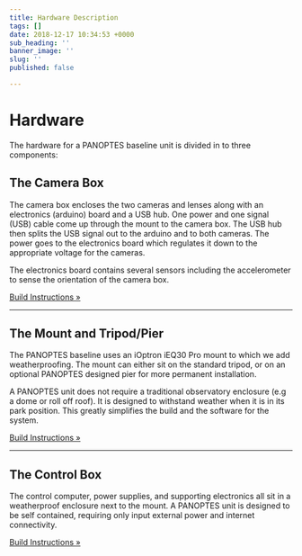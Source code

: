 ```yaml
---
title: Hardware Description
tags: []
date: 2018-12-17 10:34:53 +0000
sub_heading: ''
banner_image: ''
slug: ''
published: false

---
```

# Hardware

The hardware for a PANOPTES baseline unit is divided in to three components:

## The Camera Box

The camera box encloses the two cameras and lenses along with an electronics (arduino) board and a USB hub. One power and one signal (USB) cable come up through the mount to the camera box. The USB hub then splits the USB signal out to the arduino and to both cameras. The power goes to the electronics board which regulates it down to the appropriate voltage for the cameras.

The electronics board contains several sensors including the accelerometer to sense the orientation of the camera box.

[Build Instructions »](https://projectpanoptes.org/hardware/camera_box.html)

***

## The Mount and Tripod/Pier

The PANOPTES baseline uses an iOptron iEQ30 Pro mount to which we add weatherproofing. The mount can either sit on the standard tripod, or on an optional PANOPTES designed pier for more permanent installation.

A PANOPTES unit does not require a traditional observatory enclosure (e.g a dome or roll off roof). It is designed to withstand weather when it is in its park position. This greatly simplifies the build and the software for the system.

[Build Instructions »](https://projectpanoptes.org/hardware/pier.html)

***

## The Control Box

The control computer, power supplies, and supporting electronics all sit in a weatherproof enclosure next to the mount. A PANOPTES unit is designed to be self contained, requiring only input external power and internet connectivity.

[Build Instructions »](https://projectpanoptes.org/hardware/control_box.html)